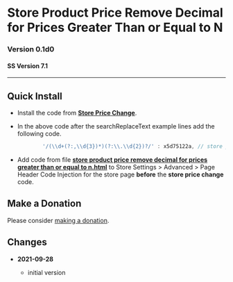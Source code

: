 # Store Product Price Remove Decimal for Prices Greater Than or Equal to N

### Version 0.1d0

#### SS Version 7.1

---

## Quick Install

* Install the code from
  **[Store Price Change](https://github.com/tomsWebConsulting/twcsl/tree/main/Store%20Price%20Change#store%20price%20change)**.
  
* In the above code after the searchReplaceText example lines add the following
  code.
  
  ```javascript
          '/(\\d+(?:,\\d{3})*)(?:\\.\\d{2})?/' : x5d75122a, // store product price remove decimal for prices greater than or equal to n
    ```
    
* Add code from file
  **[store product price remove decimal for prices greater than or equal to n.html](store%20product%20price%20remove%20decimal%20for%20prices%20greater%20than%20or%20equal%20to%20n.html#L1)**
  to Store Settings > Advanced > Page Header Code Injection for the store page
  **before** the **store price change** code.
  
## Make a Donation

Please consider
[making a donation](https://github.com/tomsWebConsulting/twcsl#make-a-donation).

## Changes

<!-- * **2021-08-29**
  
  * updated references to code which this code depends on
  * bumped version to 0.1d1
  -->
* **2021-09-28**
  
  * initial version
